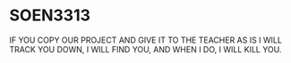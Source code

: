 # SOEN3313

IF YOU COPY OUR PROJECT AND GIVE IT TO THE TEACHER AS IS
I WILL TRACK YOU DOWN, I WILL FIND YOU, AND WHEN I DO,
I WILL KILL YOU.
